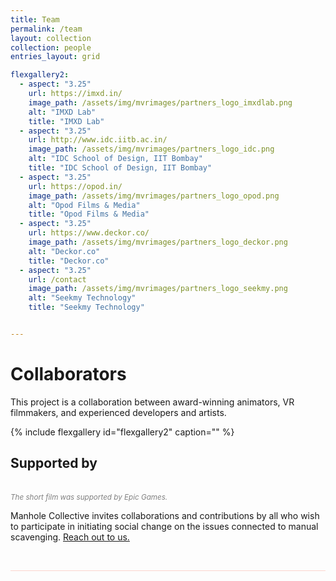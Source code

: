 ```yaml
---
title: Team
permalink: /team
layout: collection
collection: people
entries_layout: grid

flexgallery2:
  - aspect: "3.25"
    url: https://imxd.in/
    image_path: /assets/img/mvrimages/partners_logo_imxdlab.png
    alt: "IMXD Lab"
    title: "IMXD Lab"
  - aspect: "3.25"
    url: http://www.idc.iitb.ac.in/
    image_path: /assets/img/mvrimages/partners_logo_idc.png
    alt: "IDC School of Design, IIT Bombay"
    title: "IDC School of Design, IIT Bombay"
  - aspect: "3.25"
    url: https://opod.in/
    image_path: /assets/img/mvrimages/partners_logo_opod.png
    alt: "Opod Films & Media"
    title: "Opod Films & Media"
  - aspect: "3.25"
    url: https://www.deckor.co/
    image_path: /assets/img/mvrimages/partners_logo_deckor.png
    alt: "Deckor.co"
    title: "Deckor.co"    
  - aspect: "3.25"
    url: /contact
    image_path: /assets/img/mvrimages/partners_logo_seekmy.png
    alt: "Seekmy Technology"
    title: "Seekmy Technology"


---
```

# **Collaborators**

This project is a collaboration between award-winning animators, VR filmmakers, and experienced developers and artists.

{% include flexgallery id="flexgallery2" caption="" %}

## **Supported by**
<div style="width:100%; max-width:200px; margin-top: 0px">
  <a href="https://www.unrealengine.com/" target="_blank"><img src="{{ site.url }}{{ site.baseurl }}/assets/img/mvrimages/unreal.png" alt=""></a>
</div> 
<br>
<small style="color:grey"><i>The short film was supported by Epic Games.</i></small><br>

Manhole Collective invites collaborations and contributions by all who wish to participate in initiating social change on the issues connected to manual scavenging. [Reach out to us.](/contact)

</div>
<br>
<hr style="height:1px;border-width:0;color:#fcd5ce;background-color:#fcd5ce">
